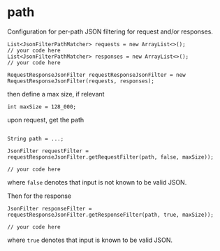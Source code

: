 # path
Configuration for per-path JSON filtering for request and/or responses.

```
List<JsonFilterPathMatcher> requests = new ArrayList<>();
// your code here
List<JsonFilterPathMatcher> responses = new ArrayList<>();
// your code here

RequestResponseJsonFilter requestResponseJsonFilter = new RequestResponseJsonFilter(requests, responses);
```

then define a max size, if relevant

```
int maxSize = 128_000;
```

upon request, get the path

```

String path = ...;

```

```
JsonFilter requestFilter = requestResponseJsonFilter.getRequestFilter(path, false, maxSize));

// your code here

```
where `false` denotes that input is not known to be valid JSON.

Then for the response

```
JsonFilter responseFilter = requestResponseJsonFilter.getResponseFilter(path, true, maxSize));

// your code here

```
where `true` denotes that input is known to be valid JSON.
